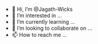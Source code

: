 - 👋 Hi, I’m @Jagath-Wicks
- 👀 I’m interested in ...
- 🌱 I’m currently learning ...
- 💞️ I’m looking to collaborate on ...
- 📫 How to reach me ...

<!---
Jagath-Wicks/Jagath-Wicks is a ✨ special ✨ repository because its `README.md` (this file) appears on your GitHub profile.
You can click the Preview link to take a look at your changes.
--->
